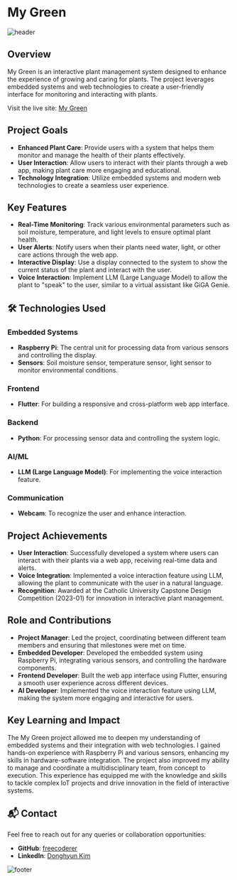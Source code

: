 # My Green

![header](https://capsule-render.vercel.app/api?type=waving&color=7F7FD5&text=My%20Green&height=100&fontSize=40&fontColor=ffffff)

## Overview
My Green is an interactive plant management system designed to enhance the experience of growing and caring for plants. The project leverages embedded systems and web technologies to create a user-friendly interface for monitoring and interacting with plants. 

Visit the live site: [My Green](https://mygreen.example.com)

## Project Goals
- **Enhanced Plant Care**: Provide users with a system that helps them monitor and manage the health of their plants effectively.
- **User Interaction**: Allow users to interact with their plants through a web app, making plant care more engaging and educational.
- **Technology Integration**: Utilize embedded systems and modern web technologies to create a seamless user experience.

## Key Features
- **Real-Time Monitoring**: Track various environmental parameters such as soil moisture, temperature, and light levels to ensure optimal plant health.
- **User Alerts**: Notify users when their plants need water, light, or other care actions through the web app.
- **Interactive Display**: Use a display connected to the system to show the current status of the plant and interact with the user.
- **Voice Interaction**: Implement LLM (Large Language Model) to allow the plant to "speak" to the user, similar to a virtual assistant like GiGA Genie.

## 🛠 Technologies Used
### Embedded Systems
- **Raspberry Pi**: The central unit for processing data from various sensors and controlling the display.
- **Sensors**: Soil moisture sensor, temperature sensor, light sensor to monitor environmental conditions.

### Frontend
- **Flutter**: For building a responsive and cross-platform web app interface.

### Backend
- **Python**: For processing sensor data and controlling the system logic.

### AI/ML
- **LLM (Large Language Model)**: For implementing the voice interaction feature.

### Communication
- **Webcam**: To recognize the user and enhance interaction.

## Project Achievements
- **User Interaction**: Successfully developed a system where users can interact with their plants via a web app, receiving real-time data and alerts.
- **Voice Integration**: Implemented a voice interaction feature using LLM, allowing the plant to communicate with the user in a natural language.
- **Recognition**: Awarded at the Catholic University Capstone Design Competition (2023-01) for innovation in interactive plant management.

## Role and Contributions
- **Project Manager**: Led the project, coordinating between different team members and ensuring that milestones were met on time.
- **Embedded Developer**: Developed the embedded system using Raspberry Pi, integrating various sensors, and controlling the hardware components.
- **Frontend Developer**: Built the web app interface using Flutter, ensuring a smooth user experience across different devices.
- **AI Developer**: Implemented the voice interaction feature using LLM, making the system more engaging and interactive for users.

## Key Learning and Impact
The My Green project allowed me to deepen my understanding of embedded systems and their integration with web technologies. I gained hands-on experience with Raspberry Pi and various sensors, enhancing my skills in hardware-software integration. The project also improved my ability to manage and coordinate a multidisciplinary team, from concept to execution. This experience has equipped me with the knowledge and skills to tackle complex IoT projects and drive innovation in the field of interactive systems.

## 📬 Contact
Feel free to reach out for any queries or collaboration opportunities:
- **GitHub**: [freecoderer](https://github.com/freecoderer)
- **LinkedIn**: [Donghyun Kim](https://www.linkedin.com/in/kdh1999dev)

![footer](https://capsule-render.vercel.app/api?section=footer&type=waving&color=7F7FD5)
